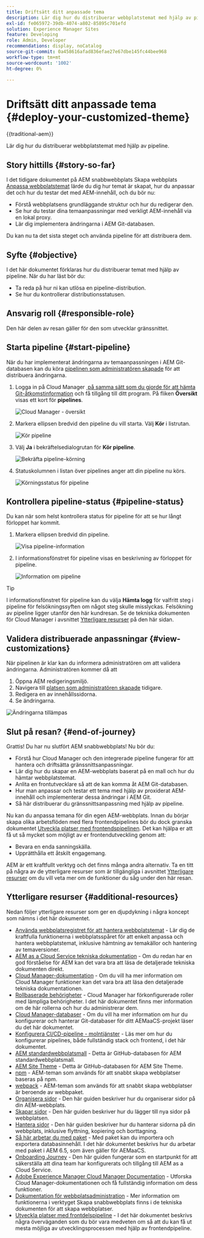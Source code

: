 ```yaml
---
title: Driftsätt ditt anpassade tema
description: Lär dig hur du distribuerar webbplatstemat med hjälp av pipeline.
exl-id: fe065972-39db-4074-a802-85895c701efd
solution: Experience Manager Sites
feature: Developing
role: Admin, Developer
recommendations: display, noCatalog
source-git-commit: 0a458616afad836efae27e67dbe145fc44bee968
workflow-type: tm+mt
source-wordcount: '1002'
ht-degree: 0%

---
```



# Driftsätt ditt anpassade tema {#deploy-your-customized-theme}

{{traditional-aem}}

Lär dig hur du distribuerar webbplatstemat med hjälp av pipeline.

## Story hittills {#story-so-far}

I det tidigare dokumentet på AEM snabbwebbplats Skapa webbplats [Anpassa webbplatstemat](customize-theme.md) lärde du dig hur temat är skapat, hur du anpassar det och hur du testar det med AEM-innehåll, och du bör nu:

* Förstå webbplatsens grundläggande struktur och hur du redigerar den.
* Se hur du testar dina temaanpassningar med verkligt AEM-innehåll via en lokal proxy.
* Lär dig implementera ändringarna i AEM Git-databasen.

Du kan nu ta det sista steget och använda pipeline för att distribuera dem.

## Syfte {#objective}

I det här dokumentet förklaras hur du distribuerar temat med hjälp av pipeline. När du har läst bör du:

* Ta reda på hur ni kan utlösa en pipeline-distribution.
* Se hur du kontrollerar distributionsstatusen.

## Ansvarig roll {#responsible-role}

Den här delen av resan gäller för den som utvecklar gränssnittet.

## Starta pipeline {#start-pipeline}

När du har implementerat ändringarna av temaanpassningen i AEM Git-databasen kan du köra [pipelinen som administratören skapade](pipeline-setup.md) för att distribuera ändringarna.

1. Logga in på Cloud Manager [&#x200B; på samma sätt som du gjorde för att hämta Git-åtkomstinformation](retrieve-access.md) och få tillgång till ditt program. På fliken **Översikt** visas ett kort för **pipelines**.

   ![Cloud Manager - översikt](assets/cloud-manager-overview.png)

1. Markera ellipsen bredvid den pipeline du vill starta. Välj **Kör** i listrutan.

   ![Kör pipeline](assets/run-pipeline.png)

1. Välj **Ja** i bekräftelsedialogrutan för **Kör pipeline**.

   ![Bekräfta pipeline-körning](assets/pipeline-confirm.png)

1. Statuskolumnen i listan över pipelines anger att din pipeline nu körs.

   ![Körningsstatus för pipeline](assets/pipeline-running.png)

## Kontrollera pipeline-status {#pipeline-status}

Du kan när som helst kontrollera status för pipeline för att se hur långt förloppet har kommit.

1. Markera ellipsen bredvid din pipeline.

   ![Visa pipeline-information](assets/view-pipeline-details.png)

1. I informationsfönstret för pipeline visas en beskrivning av förloppet för pipeline.

   ![Information om pipeline](assets/pipeline-details.png)

>[!TIP]
>
>I informationsfönstret för pipeline kan du välja **Hämta logg** för valfritt steg i pipeline för felsökningssyften om något steg skulle misslyckas. Felsökning av pipeline ligger utanför den här kundresan. Se de tekniska dokumenten för Cloud Manager i avsnittet [Ytterligare resurser](#additional-resources) på den här sidan.

## Validera distribuerade anpassningar {#view-customizations}

När pipelinen är klar kan du informera administratören om att validera ändringarna. Administratören kommer då att

1. Öppna AEM redigeringsmiljö.
1. Navigera till [platsen som administratören skapade](create-site.md) tidigare.
1. Redigera en av innehållssidorna.
1. Se ändringarna.

![Ändringarna tillämpas](assets/changes-applied.png)

## Slut på resan? {#end-of-journey}

Grattis! Du har nu slutfört AEM snabbwebbplats! Nu bör du:

* Förstå hur Cloud Manager och den integrerade pipeline fungerar för att hantera och driftsätta gränssnittsanpassningar.
* Lär dig hur du skapar en AEM-webbplats baserat på en mall och hur du hämtar webbplatstemat.
* Anlita en frontutvecklare så att de kan komma åt AEM Git-databasen.
* Hur man anpassar och testar ett tema med hjälp av proxiderat AEM-innehåll och implementerar dessa ändringar i AEM Git.
* Så här distribuerar du gränssnittsanpassning med hjälp av pipeline.

Nu kan du anpassa temana för din egen AEM-webbplats. Innan du börjar skapa olika arbetsflöden med flera frontendpipelines bör du dock granska dokumentet [Utveckla platser med frontendspipelinen](/help/implementing/developing/introduction/developing-with-front-end-pipelines.md). Det kan hjälpa er att få ut så mycket som möjligt av er frontendutveckling genom att:

* Bevara en enda sanningskälla.
* Upprätthålla ett åtskilt engagemang.

AEM är ett kraftfullt verktyg och det finns många andra alternativ. Ta en titt på några av de ytterligare resurser som är tillgängliga i avsnittet [Ytterligare resurser](#additional-resources) om du vill veta mer om de funktioner du såg under den här resan.

## Ytterligare resurser {#additional-resources}

Nedan följer ytterligare resurser som ger en djupdykning i några koncept som nämns i det här dokumentet.

* [Använda webbplatsregistret för att hantera webbplatstemat](/help/sites-cloud/administering/site-creation/site-rail.md) - Lär dig de kraftfulla funktionerna i webbplatsspåret för att enkelt anpassa och hantera webbplatstemat, inklusive hämtning av temakällor och hantering av temaversioner.
* [AEM as a Cloud Service tekniska dokumentation](https://experienceleague.adobe.com/docs/experience-manager-cloud-service.html) - Om du redan har en god förståelse för AEM kan det vara bra att läsa de detaljerade tekniska dokumenten direkt.
* [Cloud Manager-dokumentation](https://experienceleague.adobe.com/docs/experience-manager-cloud-service/onboarding/onboarding-concepts/cloud-manager-introduction.html) - Om du vill ha mer information om Cloud Manager funktioner kan det vara bra att läsa den detaljerade tekniska dokumentationen.
* [Rollbaserade behörigheter](https://experienceleague.adobe.com/docs/experience-manager-cloud-manager/using/requirements/role-based-permissions.html) - Cloud Manager har förkonfigurerade roller med lämpliga behörigheter. I det här dokumentet finns mer information om de här rollerna och hur du administrerar dem.
* [Cloud Manager-databaser](/help/implementing/cloud-manager/managing-code/managing-repositories.md) - Om du vill ha mer information om hur du konfigurerar och hanterar Git-databaser för ditt AEMaaCS-projekt läser du det här dokumentet.
* [Konfigurera CI/CD-pipeline - molntjänster](/help/implementing/cloud-manager/configuring-pipelines/introduction-ci-cd-pipelines.md) - Läs mer om hur du konfigurerar pipelines, både fullständig stack och frontend, i det här dokumentet.
* [AEM standardwebbplatsmall](https://github.com/adobe/aem-site-template-standard) - Detta är GitHub-databasen för AEM standardwebbplatsmall.
* [AEM Site Theme](https://github.com/adobe/aem-site-template-standard-theme-e2e) - Detta är GitHub-databasen för AEM Site Theme.
* [npm](https://www.npmjs.com) - AEM-teman som används för att snabbt skapa webbplatser baseras på npm.
* [webpack](https://webpack.js.org) - AEM-teman som används för att snabbt skapa webbplatser är beroende av webbpaket.
* [Organisera sidor](/help/sites-cloud/authoring/sites-console/organizing-pages.md) - Den här guiden beskriver hur du organiserar sidor på din AEM-webbplats.
* [Skapar sidor](/help/sites-cloud/authoring/sites-console/creating-pages.md) - Den här guiden beskriver hur du lägger till nya sidor på webbplatsen.
* [Hantera sidor](/help/sites-cloud/authoring/sites-console/managing-pages.md) - Den här guiden beskriver hur du hanterar sidorna på din webbplats, inklusive flyttning, kopiering och borttagning.
* [Så här arbetar du med paket](/help/implementing/developing/tools/package-manager.md) - Med paket kan du importera och exportera databasinnehåll. I det här dokumentet beskrivs hur du arbetar med paket i AEM 6.5, som även gäller för AEMaaCS.
* [Onboarding Journey](/help/journey-onboarding/overview.md) - Den här guiden fungerar som en startpunkt för att säkerställa att dina team har konfigurerats och tillgång till AEM as a Cloud Service.
* [Adobe Experience Manager Cloud Manager Documentation](https://experienceleague.adobe.com/docs/experience-manager-cloud-manager/using/introduction-to-cloud-manager.html) - Utforska Cloud Manager-dokumentationen och få fullständig information om dess funktioner.
* [Dokumentation för webbplatsadministration](/help/sites-cloud/administering/site-creation/create-site.md) - Mer information om funktionerna i verktyget Skapa snabbwebbplats finns i de tekniska dokumenten för att skapa webbplatser.
* [Utveckla platser med frontdelspipeline](/help/implementing/developing/introduction/developing-with-front-end-pipelines.md) - I det här dokumentet beskrivs några överväganden som du bör vara medveten om så att du kan få ut mesta möjliga av utvecklingsprocessen med hjälp av frontendpipeline.
